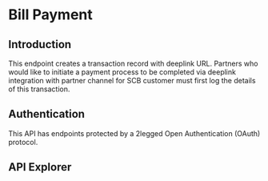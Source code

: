 # Bill Payment

## Introduction
This endpoint creates a transaction record with deeplink URL. Partners who would like to initiate a payment process to be completed via deeplink integration with partner channel for SCB customer must first log the details of this transaction.

## Authentication
This API has endpoints protected by a 2­legged Open Authentication (OAuth) protocol.

## API Explorer

<div class="swagger" id="swagger1"  data-swagger-file="payment1.json"></div>

<div class="swagger" id="swagger2"  data-swagger-file="payment2.json"></div>
